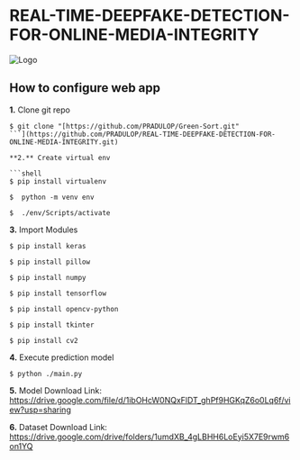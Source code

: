 # REAL-TIME-DEEPFAKE-DETECTION-FOR-ONLINE-MEDIA-INTEGRITY

![Logo](../master/Resources/abc.png)


## How to configure web app
**1.** Clone git repo

```shell
$ git clone "[https://github.com/PRADULOP/Green-Sort.git"
```](https://github.com/PRADULOP/REAL-TIME-DEEPFAKE-DETECTION-FOR-ONLINE-MEDIA-INTEGRITY.git)

**2.** Create virtual env

```shell
$ pip install virtualenv
```
```shell
$  python -m venv env
```
```shell
$  ./env/Scripts/activate
```
**3.** Import Modules

```shell
$ pip install keras
```
```shell
$ pip install pillow
```
```shell
$ pip install numpy
```
```shell
$ pip install tensorflow
```
```shell
$ pip install opencv-python     
```
```shell
$ pip install tkinter     
```
```shell
$ pip install cv2    
```
**4.** Execute prediction model
```shell
$ python ./main.py      
```
**5.** Model Download Link:
         https://drive.google.com/file/d/1ibOHcW0NQxFlDT_ghPf9HGKqZ6o0Lq6f/view?usp=sharing

**6.** Dataset Download Link:
https://drive.google.com/drive/folders/1umdXB_4gLBHH6LoEyi5X7E9rwm6on1YQ
